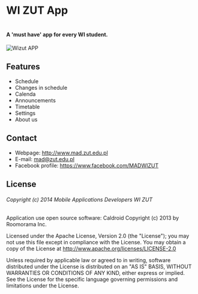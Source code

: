 # **WI ZUT App**

#

####  A 'must have' app for every WI student.

![Wizut APP](http://www.mad.zut.edu.pl/images/news/wizutapp.png)

Features
-----------
* Schedule
* Changes in schedule
* Calenda
* Announcements
* Timetable
* Settings
* About us

Contact
-------
  * Webpage: http://www.mad.zut.edu.pl
* E-mail: mad@zut.edu.pl
* Facebook profile: https://www.facebook.com/MADWIZUT

License
-------
###### Copyright (c) 2014 Mobile Applications Developers WI ZUT 

Application use open source software: Caldroid Copyright (c) 2013 by Roomorama Inc.

Licensed under the Apache License, Version 2.0 (the "License");
you may not use this file except in compliance with the License.
You may obtain a copy of the License at
http://www.apache.org/licenses/LICENSE-2.0

Unless required by applicable law or agreed to in writing, software
distributed under the License is distributed on an "AS IS" BASIS,
WITHOUT WARRANTIES OR CONDITIONS OF ANY KIND, either express or implied.
See the License for the specific language governing permissions and
limitations under the License.   
